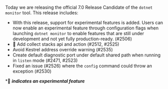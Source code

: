 Today we are releasing the official 7.0 Release Candidate of the `dotnet monitor` tool. This release includes:

- With this release, support for experimental features is added. Users can now enable an experimental feature through configuration flags when launching `dotnet monitor` to enable features that are still under development and not yet fully production-ready. (#2506)
- 🔬 Add collect stacks api and action (#2512, #2525)
- Avoid Kestrel address override warning (#2535)
- Create default diagnostic port under default shared path when running in `listen` mode (#2471, #2523)
- Fixed an issue (#2526) where the `config` command could throw an exception (#2530)

\*🔬 **_indicates an experimental feature_**